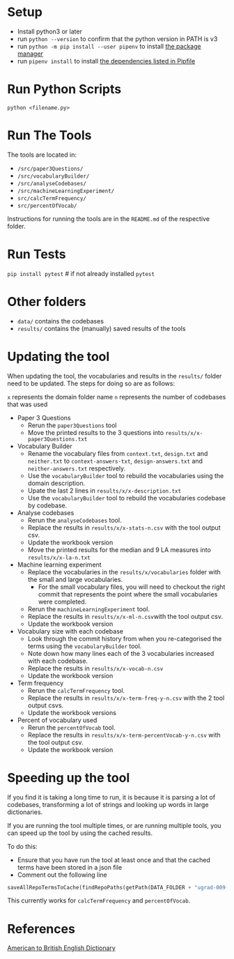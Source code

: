 # Setup

- Install python3 or later
- run `python --version` to confirm that the python version in PATH is v3
- run `python -m pip install --user pipenv` to install [the package manager](https://packaging.python.org/en/latest/tutorials/managing-dependencies/)
- run `pipenv install` to install [the dependencies listed in Pipfile](./Pipfile)

# Run Python Scripts

`python <filename.py>`

# Run The Tools

The tools are located in:

- `/src/paper3Questions/`
- `/src/vocabularyBuilder/`
- `/src/analyseCodebases/`
- `/src/machineLearningExperiment/`
- `src/calcTermFrequency/`
- `src/percentOfVocab/`

Instructions for running the tools are in the `README.md` of the respective folder.

# Run Tests

`pip install pytest` # if not already installed
`pytest`

# Other folders

- `data/` contains the codebases
- `results/` contains the (manually) saved results of the tools

# Updating the tool

When updating the tool, the vocabularies and results in the `results/` folder need to be updated.
The steps for doing so are as follows:

`x` represents the domain folder name
`n` represents the number of codebases that was used

- Paper 3 Questions
  - Rerun the `paper3Questions` tool
  - Move the printed results to the 3 questions into `results/x/x-paper3Questions.txt`
- Vocabulary Builder
  - Rename the vocabulary files from `context.txt`, `design.txt` and `neither.txt` to `context-answers-txt`, `design-answers.txt` and `neither-answers.txt` respectively.
  - Use the `vocabularyBuilder` tool to rebuild the vocabularies using the domain description.
  - Upate the last 2 lines in `results/x/x-description.txt`
  - Use the `vocabularyBuilder` tool to rebuild the vocabularies codebase by codebase.
- Analyse codebases
  - Rerun the `analyseCodebases` tool.
  - Replace the results in `results/x/x-stats-n.csv` with the tool output csv.
  - Update the workbook version
  - Move the printed results for the median and 9 LA measures into `results/x/x-la-n.txt`
- Machine learning experiment
  - Replace the vocabularies in the `results/x/vocabularies` folder with the small and large vocabularies.
    - For the small vocabulary files, you will need to checkout the right commit that represents the point where the small vocabularies were completed.
  - Rerun the `machineLearningExperiment` tool.
  - Replace the results in `results/x/x-ml-n.csv`with the tool output csv.
  - Update the workbook version
- Vocabulary size with each codebase
  - Look through the commit history from when you re-categorised the terms using the `vocabularyBuilder` tool.
  - Note down how many lines each of the 3 vocabularies increased with each codebase.
  - Replace the results in `results/x/x-vocab-n.csv`
  - Update the workbook version
- Term frequency
  - Rerun the `calcTermFrequency` tool.
  - Replace the results in `results/x/x-term-freq-y-n.csv` with the 2 tool output csvs.
  - Update the workbook versions
- Percent of vocabulary used
  - Rerun the `percentOfVocab` tool.
  - Replace the results in `results/x/x-term-percentVocab-y-n.csv` with the tool output csv.
  - Update the workbook version

# Speeding up the tool

If you find it is taking a long time to run, it is because it is parsing a lot of codebases, transforming a lot of strings and looking up words in large dictionaries.

If you are running the tool multiple times, or are running multiple tools, you can speed up the tool by using the cached results.

To do this:

- Ensure that you have run the tool at least once and that the cached terms have been stored in a json file
- Comment out the following line

```python
saveAllRepoTermsToCache(findRepoPaths(getPath(DATA_FOLDER + "ugrad-009-01")), CACHED_TERMS)
```

This currently works for `calcTermFrequency` and `percentOfVocab`.

# References

[American to British English Dictionary](https://raw.githubusercontent.com/hyperreality/American-British-English-Translator/master/data/american_spellings.json)
